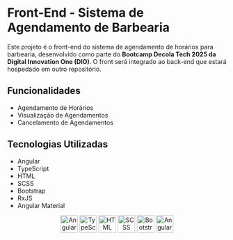 # Front-End - Sistema de Agendamento de Barbearia

Este projeto é o front-end do sistema de agendamento de horários para barbearia, desenvolvido como parte do **Bootcamp Decola Tech 2025 da Digital Innovation One (DIO)**. O front será integrado ao back-end que estará hospedado em outro repositório.

## Funcionalidades

- Agendamento de Horários  
- Visualização de Agendamentos  
- Cancelamento de Agendamentos  

## Tecnologias Utilizadas

- Angular  
- TypeScript  
- HTML  
- SCSS  
- Bootstrap  
- RxJS  
- Angular Material  

<p align="center">
  <img alt="Angular" title="Angular" width="40px" src="https://cdn.jsdelivr.net/gh/devicons/devicon@latest/icons/angular/angular-original.svg"/>
  <img alt="TypeScript" title="TypeScript" width="40px" src="https://cdn.jsdelivr.net/gh/devicons/devicon@latest/icons/typescript/typescript-original.svg"/>
  <img alt="HTML" title="HTML" width="40px" src="https://cdn.jsdelivr.net/gh/devicons/devicon@latest/icons/html5/html5-original.svg"/>
  <img alt="SCSS" title="SCSS" width="40px" src="https://cdn.jsdelivr.net/gh/devicons/devicon@latest/icons/sass/sass-original.svg"/>
  <img alt="Bootstrap" title="Bootstrap" width="40px" src="https://cdn.jsdelivr.net/gh/devicons/devicon@latest/icons/bootstrap/bootstrap-original.svg"/>
  <img alt="Angular Material" title="Angular Material" width="40px" src="https://cdn.jsdelivr.net/gh/devicons/devicon@latest/icons/angular/angular-original.svg"/>
</p>
